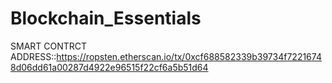 # Blockchain_Essentials

SMART CONTRCT ADDRESS::https://ropsten.etherscan.io/tx/0xcf688582339b39734f72216748d06dd61a00287d4922e96515f22cf6a5b51d64
